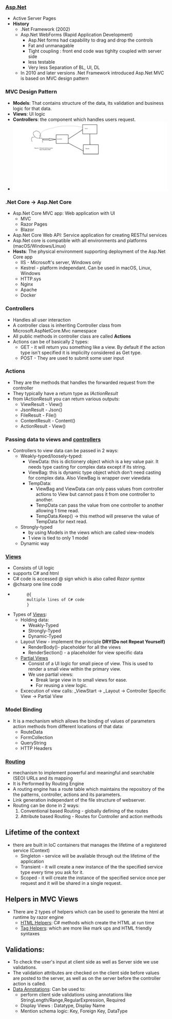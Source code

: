 ### [Asp.Net](https://docs.microsoft.com/en-us/aspnet/core/mvc/overview?view=aspnetcore-5.0)
- Active Server Pages
- **History** 
    - .Net Framework (2002) 
    - Asp.Net WebForms (Rapid Application Development) 
        - Asp.Net forms had capability to drag and drop the controls 
        - Fat and unmanagable 
        - Tight coupling : front end code was tighlty coupled with server side
        - less testable
        - Very less Separation of BL, UI, DL
    - In 2010 and later versions .Net Framework introduced Asp.Net MVC is based on MVC design pattern

### MVC Design Pattern
- **Models**: That contains structure of the data, its validation and business logic for that data.
- **Views**: UI logic 
- **Controllers**: the component which handles users request.
- ![MVC lifecycle diagram](https://github.com/201019-UiPath/training-code/blob/main/images/MVC%20lifecycle%20-%20brief.png)

### .Net Core -> Asp.Net Core 
- Asp.Net Core MVC app: Web application with UI
    - MVC
    - Razor Pages
    - Blazor
- Asp.Net Core Web API: Service application for creating RESTful services
- Asp.Net core is compatible with all environments and platforms (macOS/Windows/Linux)
- **Hosts**: The physical environment supporting deployment of the Asp.Net Core app
    - IIS - Microsoft's server, Windows only
    - Kestrel - platform independant. Can be used in macOS, Linux, Windows
    - HTTP.sys
    - Nginx
    - Apache
    - Docker

### Controllers
- Handles all user interaction
- A controller class is inheriting Controller class from Microsoft.AspNetCore.Mvc namespace
- All public methods in controller class are called **Actions**
- Actions can be of basically 2 types:
    - GET - it will return you something like a view. By default if the action type isn't specified it is implicilty considered as Get type.
    - POST - They are used to submit some user input

### Actions
- They are the methods that handles the forwarded request from the controller
- They typically have a return type as *IActionResult*
- from IActionResult you can return various outputs:
    - ViewResult - View()
    - JsonResult - Json()
    - FileResult - File()
    - ContentResult - Content()
    - ActionResult - View()

### Passing data to views and [controllers](https://docs.microsoft.com/en-us/aspnet/core/mvc/controllers/actions?view=aspnetcore-5.0)
- Controllers to view data can be passed in 2 ways:
    - Weakly-typed/loosely-typed:
        - ViewData: this is dictionery object which is a key value pair. It needs type casting for complex data except if its string.
        - ViewBag: this is dynamic type object which don't need casting for complex data. Also ViewBag is wrapper over viewdata
        - TempData:
            - ViewBag and ViewData can only pass values from controller actions to View but cannot pass it from one controller to another.
            - TempData can pass the value from one controller to another allowing 1 time read.
            - TempData.Keep() -> this method will preserve the value of TempData for next read.
    - Strongly-typed
        - by using Models in the views which are called view-models
        - 1 view is tied to only 1 model
    - Dynamic way

### [Views](https://docs.microsoft.com/en-us/aspnet/core/mvc/views/overview?view=aspnetcore-5.0)
- Consists of UI logic
- supports C# and html
- C# code is accessed @ sign which is also called *Razor syntax*
- @chsarp one line code 
- ```
        @{
        multiple lines of C# code
        }
    ```
- Types of [Views](https://docs.microsoft.com/en-us/aspnet/core/mvc/views/overview?view=aspnetcore-5.0):
    - Holding data:
        - Weakly-Typed
        - Strongly-Typed
        - Dynamic-Typed
    - Layout View - implement the principle **DRY(Do not Repeat Yourself)**
        - RenderBody()- placeholder for all the views
        - RenderSection() - a placeholder for view specific data
    - [Partial Views](https://docs.microsoft.com/en-us/aspnet/core/mvc/views/partial?view=aspnetcore-5.0) 
        - Consist of a UI logic for small piece of view. This is used to render a small view within the primary view.
        - We use partial views:
            - Break large view in to small views for ease.
            - For reusing a view logic.
    - Excecution of view calls: _ViewStart -> _Layout -> Controller Specific View -> Partial View
### Model Binding
- It is a mechanism which allows the binding of values of parameters action methods from different locations of that data:
    - RouteData
    - FormCollection
    - QueryString
    - HTTP Headers

### [Routing](https://docs.microsoft.com/en-us/aspnet/core/mvc/controllers/routing?view=aspnetcore-5.0)
- mechanism to implement powerful and meaningful and searchable (SEO) URLs and its mapping
- It is Performed by Routing Engine
- A routing engine has a route table which maintains the repository of the the patterns, controller, actions and its parameters.
- Link generation independant of the file structure of webserver.
- Routing can be done in 2 ways:
    1. Conventional based Routing - globally defining of the routes
    2. Attribute based Routing - Routes for Controller and action methods

## Lifetime of the context
- there are built in IoC containers that manages the lifetime of a registered service (Context)
    - Singleton - service will be available through out the lifetime of the application
    - Transient - it will create a new instance of the the specified service type every time you ask for it.
    - Scoped - it will create the instance of the specified service once per request and it will be shared in a single request.


## Helpers in MVC Views
- There are 2 types of helpers which can be used to generate the html at runtime by razor engine
    - [HTML Helpers](https://www.tutorialsteacher.com/mvc/html-helpers): C# methods which create the HTML at run time
    - [Tag Helpers](https://docs.microsoft.com/en-us/aspnet/core/mvc/views/tag-helpers/built-in/?view=aspnetcore-5.0): which are more like mark ups and HTML friendly syntaxes

## Validations:
- To check the user's input at client side as well as Server side we use validations.
- The validation attributes are checked on the client side before values are posted to the server, as well as on the server before the controller action is called.
- [Data Annotations](https://docs.microsoft.com/en-us/aspnet/core/tutorials/razor-pages/validation?view=aspnetcore-5.0&tabs=visual-studio): Can be used to:
    - perform client side validations using annotations like StringLength/Range,RegularExpression, Required
    - Display Views : Datatype, Display Name
    - Mention schema logic: Key, Foreign Key, DataType
